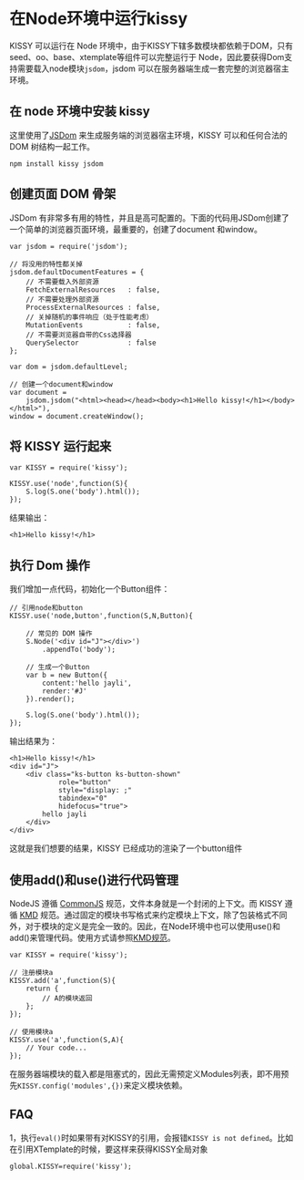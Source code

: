 # 在Node环境中运行kissy

KISSY 可以运行在 Node 环境中，由于KISSY下辖多数模块都依赖于DOM，只有seed、oo、base、xtemplate等组件可以完整运行于 Node，因此要获得Dom支持需要载入node模块`jsdom`，jsdom 可以在服务器端生成一套完整的浏览器宿主环境。

## 在 node 环境中安装 kissy

这里使用了[JSDom](https://github.com/tmpvar/jsdom) 来生成服务端的浏览器宿主环境，KISSY 可以和任何合法的 DOM 树结构一起工作。

	npm install kissy jsdom

## 创建页面 DOM 骨架

JSDom 有非常多有用的特性，并且是高可配置的。下面的代码用JSDom创建了一个简单的浏览器页面环境，最重要的，创建了document 和window。

	var jsdom = require('jsdom');

	// 将没用的特性都关掉
	jsdom.defaultDocumentFeatures = {
		// 不需要载入外部资源
		FetchExternalResources   : false,
		// 不需要处理外部资源
		ProcessExternalResources : false,
		// 关掉随机的事件响应（处于性能考虑）
		MutationEvents           : false,
		// 不需要浏览器自带的Css选择器
		QuerySelector            : false
	};

	var dom = jsdom.defaultLevel;

	// 创建一个document和window
	var document = 
		jsdom.jsdom("<html><head></head><body><h1>Hello kissy!</h1></body></html>"),
	window = document.createWindow();

## 将 KISSY 运行起来

	var KISSY = require('kissy');

	KISSY.use('node',function(S){
		S.log(S.one('body').html());
	});

结果输出：

	<h1>Hello kissy!</h1>

## 执行 Dom 操作

我们增加一点代码，初始化一个Button组件：

	// 引用node和button
	KISSY.use('node,button',function(S,N,Button){
		
		// 常见的 DOM 操作
		S.Node('<div id="J"></div>')
			.appendTo('body');
		
		// 生成一个Button
		var b = new Button({
			content:'hello jayli',
			render:'#J'
		}).render();

		S.log(S.one('body').html());
	});

输出结果为：

	<h1>Hello kissy!</h1>
	<div id="J">
		<div class="ks-button ks-button-shown" 
				role="button" 
				style="display: ;" 
				tabindex="0" 
				hidefocus="true">
			hello jayli
		</div>
	</div>

这就是我们想要的结果，KISSY 已经成功的渲染了一个button组件

## 使用add()和use()进行代码管理

NodeJS 遵循 [CommonJS](http://www.commonjs.org) 规范，文件本身就是一个封闭的上下文。而 KISSY 遵循 [KMD](kmd.html) 规范。通过固定的模块书写格式来约定模块上下文，除了包装格式不同外，对于模块的定义是完全一致的。因此，在Node环境中也可以使用use()和add()来管理代码。使用方式请参照[KMD规范](kmd.html)。

	var KISSY = require('kissy');

	// 注册模块a
	KISSY.add('a',function(S){
		return {
			// A的模块返回
		};
	});

	// 使用模块a
	KISSY.use('a',function(S,A){
		// Your code...	
	});

在服务器端模块的载入都是阻塞式的，因此无需预定义Modules列表，即不用预先`KISSY.config('modules',{})`来定义模块依赖。

## FAQ

1，执行`eval()`时如果带有对KISSY的引用，会报错`KISSY is not defined`。比如在引用XTemplate的时候，要这样来获得KISSY全局对象

	global.KISSY=require('kissy');
